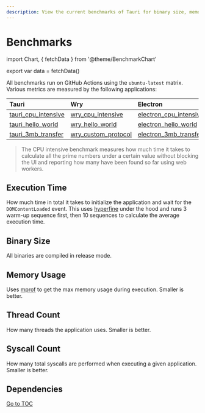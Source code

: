 ```yaml
---
description: View the current benchmarks of Tauri for binary size, memory usage, and other metrics.
---
```


# Benchmarks

import Chart, { fetchData } from '@theme/BenchmarkChart'

<!-- Data is fetched here so that it is only fetched and processed once, then reused in each of the charts -->

export var data = fetchData()

All benchmarks run on GitHub Actions using the `ubuntu-latest` matrix. Various metrics are measured by the following applications:

| Tauri                 | Wry                   | Electron                 |
| :-------------------- | :-------------------- | :----------------------- |
| [tauri_cpu_intensive] | [wry_cpu_intensive]   | [electron_cpu_intensive] |
| [tauri_hello_world]   | [wry_hello_world]     | [electron_hello_world]   |
| [tauri_3mb_transfer]  | [wry_custom_protocol] | [electron_3mb_transfer]  |

[tauri_cpu_intensive]: https://github.com/tauri-apps/tauri/tree/dev/tooling/bench/tests/cpu_intensive
[tauri_hello_world]: https://github.com/tauri-apps/tauri/tree/dev/tooling/bench/tests/helloworld
[tauri_3mb_transfer]: https://github.com/tauri-apps/tauri/tree/dev/tooling/bench/tests/files_transfer
[wry_cpu_intensive]: https://github.com/tauri-apps/wry/tree/dev/bench/tests/src/cpu_intensive.rs
[wry_hello_world]: https://github.com/tauri-apps/wry/tree/dev/bench/tests/src/hello_world.rs
[wry_custom_protocol]: https://github.com/tauri-apps/wry/tree/dev/bench/tests/src/custom_protocol.rs
[electron_cpu_intensive]: https://github.com/tauri-apps/benchmark_electron/tree/dev/apps/cpu_intensive
[electron_hello_world]: https://github.com/tauri-apps/benchmark_electron/tree/dev/apps/hello_world
[electron_3mb_transfer]: https://github.com/tauri-apps/benchmark_electron/tree/dev/apps/file_transfer

<blockquote>
The CPU intensive benchmark measures how much time it takes to calculate all the prime numbers under a certain value without blocking the UI and reporting how many have been found so far using web workers.
</blockquote>

## Execution Time

How much time in total it takes to initialize the application and wait for the `DOMContentLoaded` event. This uses [hyperfine](https://github.com/sharkdp/hyperfine) under the hood and runs 3 warm-up sequence first, then 10 sequences to calculate the average execution time.

<Chart data={data} column=exec_time />

## Binary Size

All binaries are compiled in release mode.

<Chart data={data} column=binary_size />

## Memory Usage

Uses [mprof](https://pypi.org/project/memory-profiler/) to get the max memory usage during execution. Smaller is better.

<Chart data={data} column=max_memory />

## Thread Count

How many threads the application uses. Smaller is better.

<Chart data={data} column=thread_count />

## Syscall Count

How many total syscalls are performed when executing a given application. Smaller is better.

<Chart data={data} column=syscall_count />

## Dependencies

<Chart data={data} column=cargo_deps />
<span style='float: footnote;'><a href="../index.html#toc">Go to TOC</a></span>
